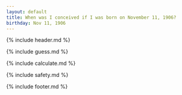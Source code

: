 ```yaml
---
layout: default
title: When was I conceived if I was born on November 11, 1906?
birthday: Nov 11, 1906
---
```


{% include header.md %}

{% include guess.md %}

{% include calculate.md %}

{% include safety.md %}

{% include footer.md %}



